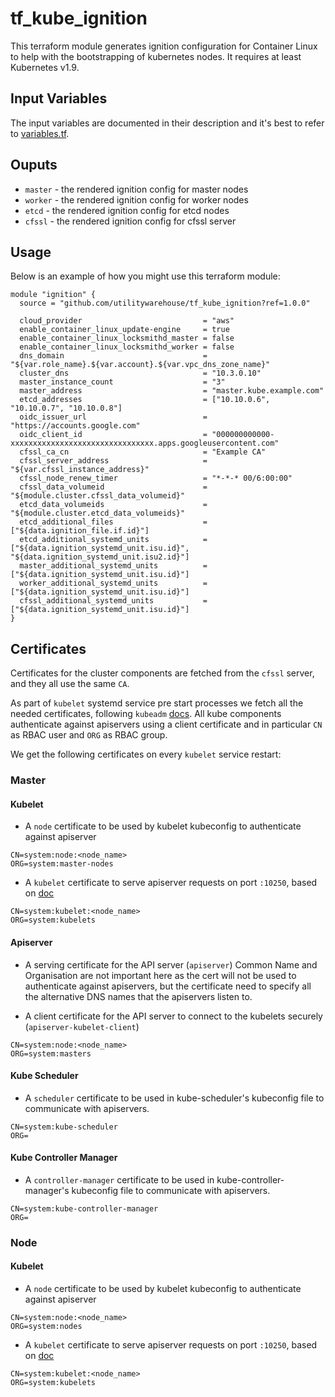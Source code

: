 # tf_kube_ignition

This terraform module generates ignition configuration for Container Linux to help with the bootstrapping of kubernetes nodes. It requires at least Kubernetes v1.9.

## Input Variables

The input variables are documented in their description and it's best to refer to [variables.tf](variables.tf).

## Ouputs

- `master` - the rendered ignition config for master nodes
- `worker` - the rendered ignition config for worker nodes
- `etcd` - the rendered ignition config for etcd nodes
- `cfssl` - the rendered ignition config for cfssl server

## Usage

Below is an example of how you might use this terraform module:

```hcl
module "ignition" {
  source = "github.com/utilitywarehouse/tf_kube_ignition?ref=1.0.0"

  cloud_provider                           = "aws"
  enable_container_linux_update-engine     = true
  enable_container_linux_locksmithd_master = false
  enable_container_linux_locksmithd_worker = false
  dns_domain                               = "${var.role_name}.${var.account}.${var.vpc_dns_zone_name}"
  cluster_dns                              = "10.3.0.10"
  master_instance_count                    = "3"
  master_address                           = "master.kube.example.com"
  etcd_addresses                           = ["10.10.0.6", "10.10.0.7", "10.10.0.8"]
  oidc_issuer_url                          = "https://accounts.google.com"
  oidc_client_id                           = "000000000000-xxxxxxxxxxxxxxxxxxxxxxxxxxxxxxxx.apps.googleusercontent.com"
  cfssl_ca_cn                              = "Example CA"
  cfssl_server_address                     = "${var.cfssl_instance_address}"
  cfssl_node_renew_timer                   = "*-*-* 00/6:00:00"
  cfssl_data_volumeid                      = "${module.cluster.cfssl_data_volumeid}"
  etcd_data_volumeids                      = "${module.cluster.etcd_data_volumeids}"
  etcd_additional_files                    = ["${data.ignition_file.if.id}"]
  etcd_additional_systemd_units            = ["${data.ignition_systemd_unit.isu.id}", "${data.ignition_systemd_unit.isu2.id}"]
  master_additional_systemd_units          = ["${data.ignition_systemd_unit.isu.id}"]
  worker_additional_systemd_units          = ["${data.ignition_systemd_unit.isu.id}"]
  cfssl_additional_systemd_units           = ["${data.ignition_systemd_unit.isu.id}"]
}
```

## Certificates

Certificates for the cluster components are fetched from the `cfssl` server, and they all use the same `CA`.

As part of `kubelet` systemd service pre start processes we fetch all the needed certificates, following `kubeadm` [docs](https://kubernetes.io/docs/reference/setup-tools/kubeadm/implementation-details/#generate-the-necessary-certificates). All kube components authenticate against apiservers using a client certificate and in particular `CN` as RBAC user and `ORG` as RBAC group.

We get the following certificates on every `kubelet` service restart:

### Master

#### Kubelet

- A `node` certificate to be used by kubelet kubeconfig to authenticate against apiserver
```
CN=system:node:<node_name>
ORG=system:master-nodes
```

- A `kubelet` certificate to serve apiserver requests on port `:10250`, based on [doc](https://kubernetes.io/docs/concepts/architecture/master-node-communication/#apiserver-to-kubelet)
```
CN=system:kubelet:<node_name>
ORG=system:kubelets
```

#### Apiserver

- A serving certificate for the API server (`apiserver`)
Common Name and Organisation are not important here as the cert will not be used to authenticate against apiservers, but the certificate need to specify all the alternative DNS names that the apiservers listen to.

- A client certificate for the API server to connect to the kubelets securely (`apiserver-kubelet-client`)
```
CN=system:node:<node_name>
ORG=system:masters
```

#### Kube Scheduler

- A `scheduler` certificate to be used in kube-scheduler's kubeconfig file to communicate with apiservers.
```
CN=system:kube-scheduler
ORG=
```

#### Kube Controller Manager

- A `controller-manager` certificate to be used in kube-controller-manager's kubeconfig file to communicate with apiservers.
```
CN=system:kube-controller-manager
ORG=
```

### Node

#### Kubelet

- A `node` certificate to be used by kubelet kubeconfig to authenticate against apiserver
```
CN=system:node:<node_name>
ORG=system:nodes
```

- A `kubelet` certificate to serve apiserver requests on port `:10250`, based on [doc](https://kubernetes.io/docs/concepts/architecture/master-node-communication/#apiserver-to-kubelet)
```
CN=system:kubelet:<node_name>
ORG=system:kubelets
```
